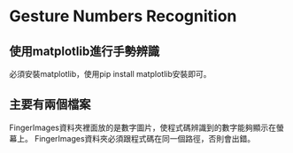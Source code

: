 # Gesture Numbers Recognition
## 使用matplotlib進行手勢辨識
必須安裝matplotlib，使用pip install matplotlib安裝即可。

## 主要有兩個檔案
FingerImages資料夾裡面放的是數字圖片，使程式碼辨識到的數字能夠顯示在螢幕上。
FingerImages資料夾必須跟程式碼在同一個路徑，否則會出錯。

